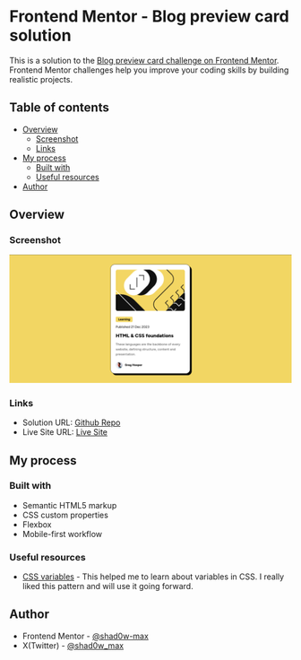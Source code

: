 # Frontend Mentor - Blog preview card solution

This is a solution to the [Blog preview card challenge on Frontend Mentor](https://www.frontendmentor.io/challenges/blog-preview-card-ckPaj01IcS). Frontend Mentor challenges help you improve your coding skills by building realistic projects. 

## Table of contents

- [Overview](#overview) 
  - [Screenshot](#screenshot)
  - [Links](#links)
- [My process](#my-process)
  - [Built with](#built-with)  
  - [Useful resources](#useful-resources)
- [Author](#author) 

## Overview 

### Screenshot

![](screenshot.png) 

### Links

- Solution URL: [Github Repo](https://github.com/shad0w-max/blog-preview-card)
- Live Site URL: [Live Site](https://shad0w-max.github.io/blog-preview-card/)

## My process

### Built with

- Semantic HTML5 markup
- CSS custom properties
- Flexbox 
- Mobile-first workflow 

### Useful resources

- [CSS variables](https://www.w3schools.com/css/css3_variables.asp) - This helped me to learn about variables in CSS. I really liked this pattern and will use it going forward. 

## Author
 
- Frontend Mentor - [@shad0w-max](https://www.frontendmentor.io/profile/shad0w-max)
- X(Twitter) - [@shad0w_max](https://x.com/shad0w_max)
 
 
